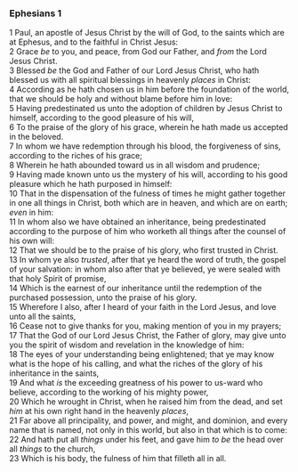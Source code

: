 ### Ephesians 1

1 Paul, an apostle of Jesus Christ by the will of God, to the saints which are at Ephesus, and to the faithful in Christ Jesus:  
2 Grace *be* to you, and peace, from God our Father, and *from* the Lord Jesus Christ.  
3 Blessed *be* the God and Father of our Lord Jesus Christ, who hath blessed us with all spiritual blessings in heavenly *places* in Christ:  
4 According as he hath chosen us in him before the foundation of the world, that we should be holy and without blame before him in love:  
5 Having predestinated us unto the adoption of children by Jesus Christ to himself, according to the good pleasure of his will,  
6 To the praise of the glory of his grace, wherein he hath made us accepted in the beloved.  
7 In whom we have redemption through his blood, the forgiveness of sins, according to the riches of his grace;  
8 Wherein he hath abounded toward us in all wisdom and prudence;  
9 Having made known unto us the mystery of his will, according to his good pleasure which he hath purposed in himself:  
10 That in the dispensation of the fulness of times he might gather together in one all things in Christ, both which are in heaven, and which are on earth; *even* in him:  
11 In whom also we have obtained an inheritance, being predestinated according to the purpose of him who worketh all things after the counsel of his own will:  
12 That we should be to the praise of his glory, who first trusted in Christ.  
13 In whom ye also *trusted*, after that ye heard the word of truth, the gospel of your salvation: in whom also after that ye believed, ye were sealed with that holy Spirit of promise,  
14 Which is the earnest of our inheritance until the redemption of the purchased possession, unto the praise of his glory.  
15 Wherefore I also, after I heard of your faith in the Lord Jesus, and love unto all the saints,  
16 Cease not to give thanks for you, making mention of you in my prayers;  
17 That the God of our Lord Jesus Christ, the Father of glory, may give unto you the spirit of wisdom and revelation in the knowledge of him:  
18 The eyes of your understanding being enlightened; that ye may know what is the hope of his calling, and what the riches of the glory of his inheritance in the saints,  
19 And what *is* the exceeding greatness of his power to us-ward who believe, according to the working of his mighty power,  
20 Which he wrought in Christ, when he raised him from the dead, and set *him* at his own right hand in the heavenly *places*,  
21 Far above all principality, and power, and might, and dominion, and every name that is named, not only in this world, but also in that which is to come:  
22 And hath put all *things* under his feet, and gave him *to be* the head over all *things* to the church,  
23 Which is his body, the fulness of him that filleth all in all.  
